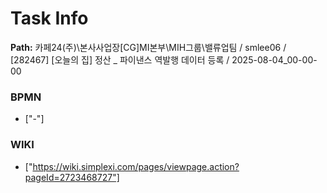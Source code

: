 # Task Info

**Path:** 카페24(주)\본사사업장\[CG]MI본부\MIH그룹\밸류업팀 / smlee06 / [282467] [오늘의 집] 정산 _ 파이낸스 역발행 데이터 등록 / 2025-08-04_00-00-00

### BPMN
- ["-"]

### WIKI
- ["https://wiki.simplexi.com/pages/viewpage.action?pageId=2723468727"]

